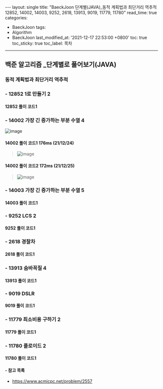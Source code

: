  ﻿---
layout: single
title: "BaeckJoon 단계별(JAVA)_동적 계획법과 최단거리 역추적 12852, 14002, 14003, 9252, 2618, 13913, 9019, 11779, 11780"
read_time: true
categories:  
 - BaeckJoon 
tags: 
 - Algorithm
 - BaeckJoon 
last_modified_at: '2021-12-17 22:53:00 +0800'
toc: true
toc_sticky: true
toc_label: 목차
---
## 백준 알고리즘 _단계별로 풀어보기(JAVA)
### 동적 계획법과 최단거리 역추적
### - 12852 1로 만들기 2

#### 12852 풀이 코드1
>

### - 14002 가장 긴 증가하는 부분 수열 4
![image](https://user-images.githubusercontent.com/66898243/147360609-96aefe22-9697-4327-a038-68aa70b2f7ab.png)

#### 14002 풀이 코드1 176ms (21/12/24)
>  ![image](https://user-images.githubusercontent.com/66898243/147360705-6255e22c-79bb-497c-8d80-ffab73b87ee5.png)

#### 14002 풀이 코드2 172ms (21/12/25)
>  ![image](https://user-images.githubusercontent.com/66898243/147387624-aac7c560-4a9b-4d14-9f1c-5f5a11a825bf.png)

### - 14003 가장 긴 증가하는 부분 수열 5

#### 14003 풀이 코드1
>

### - 9252 	LCS 2

#### 9252 풀이 코드1
>
 
### - 2618 경찰차

#### 2618 풀이 코드1
>
 
### - 13913 숨바꼭질 4

#### 13913 풀이 코드1
>
 
### - 9019 	DSLR

#### 9019 풀이 코드1
>
 
### - 11779 최소비용 구하기 2

#### 11779 풀이 코드1
>
 
### - 11780 플로이드 2

#### 11780 풀이 코드1
>
 

#### - 참고 목록
- https://www.acmicpc.net/problem/2557

